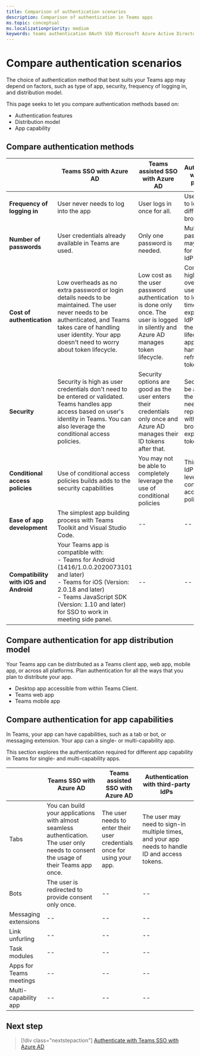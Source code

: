 ```yaml
---
title: Comparison of authentication scenarios
description: Comparison of authentication in Teams apps
ms.topic: conceptual
ms.localizationpriority: medium
keywords: teams authentication OAuth SSO Microsoft Azure Active Directory (Azure AD) app scenarios
---
```


# Compare authentication scenarios

The choice of authentication method that best suits your Teams app may depend on factors, such as type of app, security, frequency of logging in, and distribution model.

This page seeks to let you compare authentication methods based on:

- Authentication features
- Distribution model
- App capability

## Compare authentication methods

| &nbsp; | Teams SSO with Azure AD | Teams assisted SSO with Azure AD | Authentication with third-party IdPs |
| --- | --- | --- | --- |
| **Frequency of logging in** | User never needs to log into the app | User logs in once for all. | User may need to log in on a different browser. |
| **Number of passwords** | User credentials already available in Teams are used. | Only one password is needed. | Multiple passwords may be used for different IdPs. |
| **Cost of authentication** | Low overheads as no extra password or login details needs to be maintained. The user never needs to be authenticated, and Teams takes care of handling user identity. Your app doesn't need to worry about token lifecycle. | Low cost as the user password authentication is done only once. The user is logged in silently and Azure AD manages token lifecycle. | Comparatively higher overheads as user may need to log in every time the token expires. The IdP manages the token lifecycle. The app needs to handle refreshing tokens. |
| **Security** | Security is high as user credentials don't need to be entered or validated. Teams handles app access based on user's identity in Teams. You can also leverage the conditional access policies.  | Security options are good as the user enters their credentials only once and Azure AD manages their ID tokens after that. | Security may be at risk as the user may need to log in repeatedly with change in browser or expiry of tokens. |
| **Conditional access policies** | Use of conditional access policies builds adds to the security capabilities  | You may not be able to completely leverage the use of conditional policies | Third-party IdPs can't leverage conditional access policies. |
| **Ease of app development** | The simplest app building process with Teams Toolkit and Visual Studio Code. | -- | -- |
| **Compatibility with iOS and Android** | Your Teams app is compatible with: <br> - Teams for Android (1416/1.0.0.2020073101 and later) <br> - Teams for iOS (Version: 2.0.18 and later) <br> - Teams JavaScript SDK (Version: 1.10 and later) for SSO to work in meeting side panel. | -- | -- |

## Compare authentication for app distribution model

Your Teams app can be distributed as a Teams client app, web app, mobile app, or across all platforms. Plan authentication for all the ways that you plan to distribute your app.

- Desktop app accessible from within Teams Client.
- Teams web app
- Teams mobile app

## Compare authentication for app capabilities

In Teams, your app can have capabilities, such as a tab or bot, or messaging extension. Your app can a single- or multi-capability app.

This section explores the authentication required for different app capability in Teams for single- and multi-capability apps.

| &nbsp; | Teams SSO with Azure AD | Teams assisted SSO with Azure AD | Authentication with third-party IdPs |
| --- | --- | --- | --- |
| Tabs | You can build your applications with almost seamless authentication. The user only needs to consent the usage of their Teams app once. | The user needs to enter their user credentials once for using your app. | The user may need to sign-in multiple times, and your app needs to handle ID and access tokens. |
| Bots | The user is redirected to provide consent only once. | -- | -- |
| Messaging extensions | -- | -- | -- |
| Link unfurling | -- | -- | -- |
| Task modules | -- | -- | -- |
| Apps for Teams meetings | -- | -- | -- |
| Multi-capability app | -- | -- | -- |

## Next step

> [!div class="nextstepaction"]
> [Authenticate with Teams SSO with Azure AD](plan-sso-teams.md)
